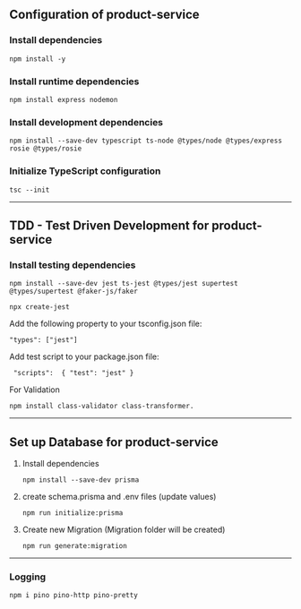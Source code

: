 ## Configuration of product-service

### Install dependencies

```
npm install -y
```

### Install runtime dependencies

```
npm install express nodemon
```

### Install development dependencies

```
npm install --save-dev typescript ts-node @types/node @types/express rosie @types/rosie
```

### Initialize TypeScript configuration

```
tsc --init
```

---

## TDD - Test Driven Development for product-service

### Install testing dependencies

```
npm install --save-dev jest ts-jest @types/jest supertest @types/supertest @faker-js/faker
```

```
npx create-jest
```

Add the following property to your tsconfig.json file:

```
"types": ["jest"]
```

Add test script to your package.json file:

```
 "scripts":  { "test": "jest" }
```

For Validation

```
npm install class-validator class-transformer.
```

---

## Set up Database for product-service

1. Install dependencies

   ```
   npm install --save-dev prisma
   ```

2. create schema.prisma and .env files (update values)

   ```
   npm run initialize:prisma
   ```

3. Create new Migration (Migration folder will be created)

   ```
   npm run generate:migration
   ```

---

### Logging

```
npm i pino pino-http pino-pretty
```
